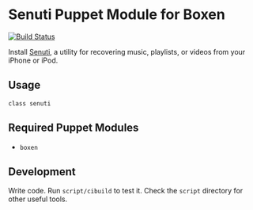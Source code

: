 # Senuti Puppet Module for Boxen

[![Build Status](https://travis-ci.org/boxen/puppet-senuti.svg)](https://travis-ci.org/boxen/puppet-senuti)

Install [Senuti](https://www.fadingred.com/senuti/), a utility for recovering music, playlists, or videos from your iPhone or iPod.

## Usage

```puppet
class senuti
```

## Required Puppet Modules

* `boxen`

## Development

Write code. Run `script/cibuild` to test it. Check the `script`
directory for other useful tools.
